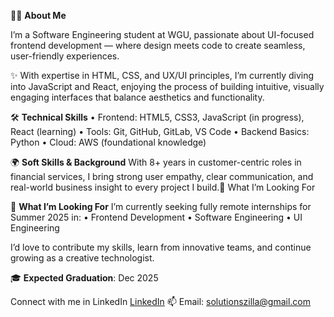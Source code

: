 👩‍💻 **About Me**

I’m a Software Engineering student at WGU, passionate about UI-focused frontend development — where design meets code to create seamless, user-friendly experiences.

✨ With expertise in HTML, CSS, and UX/UI principles, I’m currently diving into JavaScript and React, enjoying the process of building intuitive, visually engaging interfaces that balance aesthetics and functionality.

🛠️ **Technical Skills**
	•	Frontend: HTML5, CSS3, JavaScript (in progress), React (learning)
	•	Tools: Git, GitHub, GitLab, VS Code
	•	Backend Basics: Python
	•	Cloud: AWS (foundational knowledge)

🌍 **Soft Skills & Background**
With 8+ years in customer-centric roles in financial services, I bring strong user empathy, clear communication, and real-world business insight to every project I build.🚀 What I’m Looking For

🚀 **What I’m Looking For**
I’m currently seeking fully remote internships for Summer 2025 in:
	•	Frontend Development
	•	Software Engineering
	•	UI Engineering

I’d love to contribute my skills, learn from innovative teams, and continue growing as a creative technologist.

🎓 **Expected Graduation**: Dec 2025

Connect with me in LinkedIn
[LinkedIn](https://linkedin.com/in/rukhsarpathan7)
📫 Email: [solutionszilla@gmail.com](mailto:solutionszilla@gmail.com)
<!---
RukhsarPathan/RukhsarPathan is a ✨ special ✨ repository because its `README.md` (this file) appears on your GitHub profile.
You can click the Preview link to take a look at your changes.
--->
